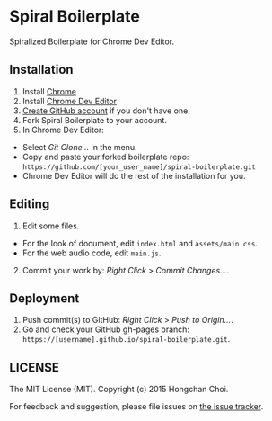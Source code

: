 # Spiral Boilerplate

Spiralized Boilerplate for Chrome Dev Editor.


## Installation

1. Install [Chrome](https://www.google.com/intl/en/chrome/browser/desktop/)
2. Install [Chrome Dev Editor](https://chrome.google.com/webstore/detail/chrome-dev-editor-develop/pnoffddplpippgcfjdhbmhkofpnaalpg?hl=en)
3. [Create GitHub account](https://help.github.com/articles/signing-up-for-a-new-github-account/) if you don't have one.
5. Fork Spiral Boilerplate to your account.
6. In Chrome Dev Editor:
  - Select _Git Clone..._ in the menu.
  - Copy and paste your forked boilerplate repo: `https://github.com/[your_user_name]/spiral-boilerplate.git`
  - Chrome Dev Editor will do the rest of the installation for you.

## Editing

1. Edit some files.
  - For the look of document, edit `index.html` and `assets/main.css`.
  - For the web audio code, edit `main.js`.
2. Commit your work by: _Right Click_ > _Commit Changes..._.


## Deployment

1. Push commit(s) to GitHub: _Right Click_ > _Push to Origin..._.
2. Go and check your GitHub gh-pages branch:
  `https://[username].github.io/spiral-boilerplate.git`.


## LICENSE
The MIT License (MIT). Copyright (c) 2015 Hongchan Choi.

For feedback and suggestion, please file issues on [the issue tracker](https://github.com/hoch/spiral-boilerplate/issues).